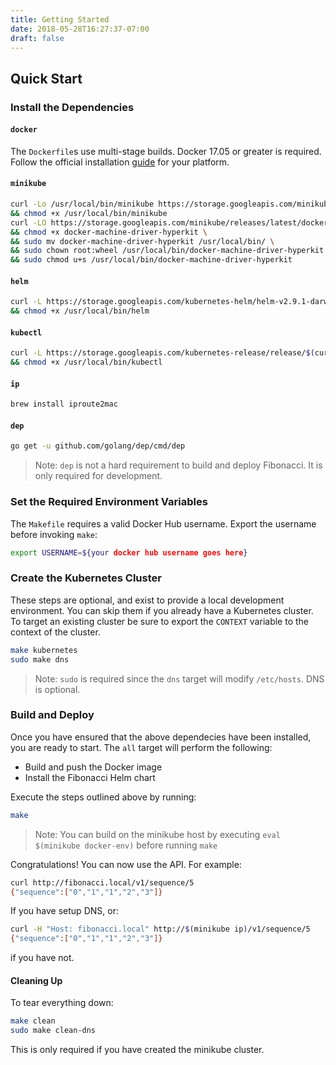 ```yaml
---
title: Getting Started
date: 2018-05-28T16:27:37-07:00
draft: false
---
```


## Quick Start

### Install the Dependencies

#### `docker`

The `Dockerfile`s use multi-stage builds. Docker 17.05 or greater is required.
Follow the official installation [guide](https://docs.docker.com/install/) for your platform.

#### `minikube`

```bash
curl -Lo /usr/local/bin/minikube https://storage.googleapis.com/minikube/releases/latest/minikube-darwin-amd64 \
&& chmod +x /usr/local/bin/minikube
curl -LO https://storage.googleapis.com/minikube/releases/latest/docker-machine-driver-hyperkit \
&& chmod +x docker-machine-driver-hyperkit \
&& sudo mv docker-machine-driver-hyperkit /usr/local/bin/ \
&& sudo chown root:wheel /usr/local/bin/docker-machine-driver-hyperkit \
&& sudo chmod u+s /usr/local/bin/docker-machine-driver-hyperkit
```

#### `helm`

```bash
curl -L https://storage.googleapis.com/kubernetes-helm/helm-v2.9.1-darwin-amd64.tar.gz | tar -xz -C /usr/local/bin --strip-components=1 darwin-amd64/helm \
&& chmod +x /usr/local/bin/helm
```

#### `kubectl`

```bash
curl -L https://storage.googleapis.com/kubernetes-release/release/$(curl -s https://storage.googleapis.com/kubernetes-release/release/stable.txt)/bin/darwin/amd64/kubectl -o /usr/local/bin/kubectl \
&& chmod +x /usr/local/bin/kubectl
```

#### `ip`

```bash
brew install iproute2mac
```

#### `dep`

```bash
go get -u github.com/golang/dep/cmd/dep
```

> Note: `dep` is not a hard requirement to build and deploy Fibonacci. It is only required for development.

### Set the Required Environment Variables

The `Makefile` requires a valid Docker Hub username. Export the username before
invoking `make`:

```bash
export USERNAME=${your docker hub username goes here}
```

### Create the Kubernetes Cluster

These steps are optional, and exist to provide a local development environment.
You can skip them if you already have a Kubernetes cluster.
To target an existing cluster be sure to export the `CONTEXT` variable to the context of the cluster.

```bash
make kubernetes
sudo make dns
```

> Note: `sudo` is required since the `dns` target will modify `/etc/hosts`.
> DNS is optional.

### Build and Deploy

Once you have ensured that the above dependecies have been installed, you are ready to start.
The `all` target will perform the following:

- Build and push the Docker image
- Install the Fibonacci Helm chart

Execute the steps outlined above by running:

```bash
make
```

> Note: You can build on the minikube host by executing `eval $(minikube docker-env)` before running `make`

Congratulations! You can now use the API. For example:

```bash
curl http://fibonacci.local/v1/sequence/5
{"sequence":["0","1","1","2","3"]}
```

If you have setup DNS, or:

```bash
curl -H "Host: fibonacci.local" http://$(minikube ip)/v1/sequence/5
{"sequence":["0","1","1","2","3"]}
```

if you have not.

#### Cleaning Up

To tear everything down:

```bash
make clean
sudo make clean-dns
```

This is only required if you have created the minikube cluster.

